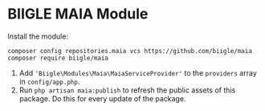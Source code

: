 # BIIGLE MAIA Module

Install the module:

```
composer config repositories.maia vcs https://github.com/biigle/maia
composer require biigle/maia
```

1. Add `'Biigle\Modules\Maia\MaiaServiceProvider'` to the `providers` array in `config/app.php`.
2. Run `php artisan maia:publish` to refresh the public assets of this package. Do this for every update of the package.
